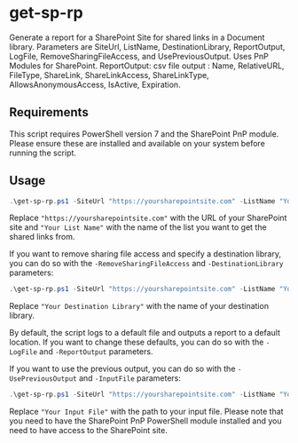 # get-sp-rp
Generate a report for a SharePoint Site for shared links in a Document library. Parameters are SiteUrl, ListName, DestinationLibrary, ReportOutput, LogFile, RemoveSharingFileAccess, and UsePreviousOutput. Uses PnP Modules for SharePoint. ReportOutput: csv file output : Name, RelativeURL, FileType, ShareLink, ShareLinkAccess, ShareLinkType, AllowsAnonymousAccess, IsActive, Expiration.

## Requirements
This script requires PowerShell version 7 and the SharePoint PnP module. Please ensure these are installed and available on your system before running the script.

## Usage
```powershell
.\get-sp-rp.ps1 -SiteUrl "https://yoursharepointsite.com" -ListName "Your List Name"
```
Replace `"https://yoursharepointsite.com"` with the URL of your SharePoint site and `"Your List Name"` with the name of the list you want to get the shared links from.

If you want to remove sharing file access and specify a destination library, you can do so with the `-RemoveSharingFileAccess` and `-DestinationLibrary` parameters:
```powershell
.\get-sp-rp.ps1 -SiteUrl "https://yoursharepointsite.com" -ListName "Your List Name" -RemoveSharingFileAccess $true -DestinationLibrary "Your Destination Library"
```
Replace `"Your Destination Library"` with the name of your destination library.

By default, the script logs to a default file and outputs a report to a default location. If you want to change these defaults, you can do so with the `-LogFile` and `-ReportOutput` parameters.

If you want to use the previous output, you can do so with the `-UsePreviousOutput` and `-InputFile` parameters:
```powershell
.\get-sp-rp.ps1 -SiteUrl "https://yoursharepointsite.com" -ListName "Your List Name" -UsePreviousOutput $true -InputFile "Your Input File"
```
Replace `"Your Input File"` with the path to your input file.
Please note that you need to have the SharePoint PnP PowerShell module installed and you need to have access to the SharePoint site.


